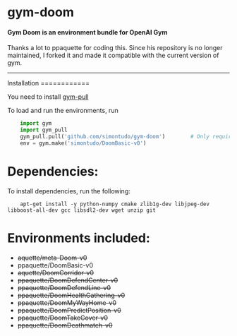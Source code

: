 # gym-doom
#### **Gym Doom is an environment bundle for OpenAI Gym**

Thanks a lot to ppaquette for coding this. Since his repository is no longer maintained, I forked it and made it compatible with the current version of gym.

---
<div id="installation"></div>Installation
============

You need to install [gym-pull](https://github.com/simontudo/gym-pull)

 To load and run the environments, run

```python
    import gym
	import gym_pull
	gym_pull.pull('github.com/simontudo/gym-doom')        # Only required once, envs will be loaded with import gym_pull afterwards
	env = gym.make('simontudo/DoomBasic-v0')
```

Dependencies:
============

To install dependencies, run the following:

```shell
    apt-get install -y python-numpy cmake zlib1g-dev libjpeg-dev libboost-all-dev gcc libsdl2-dev wget unzip git
```

Environments included:
============
- ~~aquette/meta-Doom-v0~~
- ppaquette/DoomBasic-v0
- ~~aquette/DoomCorridor-v0~~
- ~~ppaquette/DoomDefendCenter-v0~~
- ~~ppaquette/DoomDefendLine-v0~~
- ~~ppaquette/DoomHealthGathering-v0~~
- ~~ppaquette/DoomMyWayHome-v0~~
- ~~ppaquette/DoomPredictPosition-v0~~
- ~~ppaquette/DoomTakeCover-v0~~
- ~~ppaquette/DoomDeathmatch-v0~~
